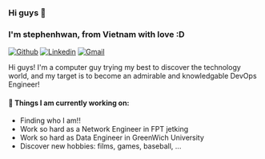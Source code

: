 

### Hi guys 👋 
### I'm stephenhwan, from Vietnam with love :D

[![Github](https://img.shields.io/badge/-Github-000?style=flat&logo=Github&logoColor=white)](https://github.com/stephenhwan)
[![Linkedin](https://img.shields.io/badge/-LinkedIn-blue?style=flat&logo=Linkedin&logoColor=white)](linkedin.com/in/stephenh-wan-4aa60725a)
[![Gmail](https://img.shields.io/badge/-Gmail-c14438?style=flat&logo=Gmail&logoColor=white)](mailto:stephenhwan040303@gmail.com)

Hi guys! I'm a computer guy trying my best to discover the technology world, and my target is to become an admirable and knowledgable DevOps Engineer!



#### 🌱 Things I am currently working on: 
- Finding who I am!!
- Work so hard as a Network Engineer in FPT jetking
- Work so hard as Data Engineer in GreenWich University
- Discover new hobbies: films, games, baseball, ...




